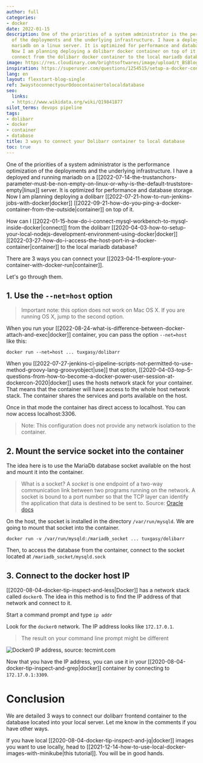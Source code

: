 ```yaml
---
author: full
categories:
- docker
date: 2022-01-15
description: One of the priorities of a system administrator is the performance optimization
  of the deployments and the underlying infrastructure. I have a deployed and running
  mariadb on a linux server. It is optimized for performance and database storage.
  Now I am planning deploying a dolibarr docker container on top of it. How can I
  connect from the dolibarr docker container to the local mariadb database?
image: https://res.cloudinary.com/brightsoftwares/image/upload/t_BSBlogImage/v1642938172/pexels-joshua-welch-1624600_pxc6ym.jpg
inspiration: https://superuser.com/questions/1254515/setup-a-docker-container-to-work-with-a-local-database
lang: en
layout: flexstart-blog-single
ref: 3waystoconnectyourOdoocontainertolocaldatabase
seo:
  links:
  - https://www.wikidata.org/wiki/Q19841877
silot_terms: devops pipeline
tags:
- dolibarr
- docker
- container
- database
title: 3 ways to connect your Dolibarr container to local database
toc: true
---
```


One of the priorities of a system administrator is the performance optimization of the deployments and the underlying infrastructure. I have a deployed and running mariadb on a [[2022-07-14-the-trustanchors-parameter-must-be-non-empty-on-linux-or-why-is-the-default-truststore-empty|linux]] server. It is optimized for performance and database storage. Now I am planning deploying a dolibarr [[2022-07-21-how-to-run-jenkins-jobs-with-docker|docker]] [[2022-09-21-how-do-you-ping-a-docker-container-from-the-outside|container]] on top of it.
	
How can I [[2022-01-15-how-do-i-connect-mysql-workbench-to-mysql-inside-docker|connect]] from the dolibarr [[2020-04-03-how-to-setup-your-local-nodejs-development-environment-using-docker|docker]] [[2022-03-27-how-do-i-access-the-host-port-in-a-docker-container|container]] to the local mariadb database?

There are 3 ways you can connect your [[2023-04-11-explore-your-container-with-docker-run|container]].

Let's go through them.

## 1. Use the `--net=host` option

> Important note: this option does not work on Mac OS X. If you are running OS X, jump to the second option.

When you run your [[2022-08-24-what-is-difference-between-docker-attach-and-exec|docker]] container, you can pass the option `--net=host` like this:

```
docker run --net=host ... tuxgasy/dolibarr
```

When you [[2022-07-27-jenkins-ci-pipeline-scripts-not-permitted-to-use-method-groovy-lang-groovyobject|use]] that option, [[2020-04-03-top-5-questions-from-how-to-become-a-docker-power-user-session-at-dockercon-2020|docker]] uses the hosts network stack for your container. That means that the container will have access to the whole host network stack. The container shares the services and ports available on the host.

Once in that mode the container has direct access to localhost. You can now access localhost:3306.

> Note: This configuration does not provide any network isolation to the container.


## 2. Mount the service socket into the container

The idea here is to use the MariaDb database socket available on the host and mount it into the container.

> What is a socket?
> A _socket_ is one endpoint of a two-way communication link between two programs running on the network. A socket is bound to a port number so that the TCP layer can identify the application that data is destined to be sent to.
> Source: [Oracle docs](https://docs.oracle.com/javase/tutorial/networking/sockets/definition.html)

On the host, the socket is installed in the directory `/var/run/mysqld`. We are going to mount that socket into the container.


```
docker run -v /var/run/mysqld:/mariadb_socket ... tuxgasy/dolibarr
```

Then, to access the database from the container, connect to the socket located at `/mariadb_socket/mysqld.sock`

## 3. Connect to the docker host IP

[[2020-08-04-docker-tip-inspect-and-less|Docker]] has a network stack called `docker0`. 
The idea in this method is to find the IP address of that network and connect to it.

Start a command prompt and type `ip addr`

Look for the `docker0` network. The IP address looks like `172.17.0.1`.

> The result on your command line prompt might be different


![Docker0 IP address, source: tecmint.com](https://res.cloudinary.com/brightsoftwares/image/upload/v1642934808/Check-Docker-IP-Address_ygq4bh.png)

Now that you have the IP address, you can use it in your [[2020-08-04-docker-tip-inspect-and-grep|docker]] container by connecting to `172.17.0.1:3309`.

# Conclusion

We are detailed 3 ways to connect our dolibarr frontend container to the database located into your local server.
Let me know in the comments if you have other ways.

If you have local [[2020-08-04-docker-tip-inspect-and-jq|docker]] images you want to use locally, head to [[2021-12-14-how-to-use-local-docker-images-with-minikube|this tutorial]]. You will be in good hands.